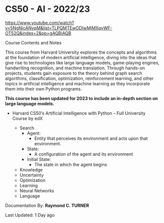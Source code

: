 # CS50 - AI - 2022/23

<https://www.youtube.com/watch?v=5NgNicANyqM&list=TLPQMTEwODIwMjMXqyWF-OT52Q&index=2&pp=gAQBiAQB>

Course Contents and Notes

This course from Harvard University explores the concepts and algorithms at the foundation of modern artificial intelligence, diving into the ideas that give rise to technologies like large language models, game-playing engines, handwriting recognition, and machine translation. Through hands-on projects, students gain exposure to the theory behind graph search algorithms, classification, optimization, reinforcement learning, and other topics in artificial intelligence and machine learning as they incorporate them into their own Python programs.

**This course has been updated for 2023 to include an in-depth section on large language models.**

* Harvard CS50’s Artificial Intelligence with Python – Full University Course by edX

    * Search
        * Agent:
            * Entity that perceives its environment and acts upon that environment.
        * State:
            * A configuration of the agent and its environment
        * Initial State:
            * The state in which the agent begins
    * Knowledge
    * Uncertainty
    * Optimization
    * Learning
    * Neural Networks
    * Language




Documentation By: **Raymond C. TURNER**

Last Updated: 1 Day ago